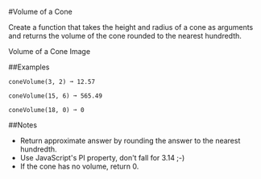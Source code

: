 #Volume of a Cone

Create a function that takes the height and radius of a cone as arguments and returns the volume of the cone rounded to the nearest hundredth.

Volume of a Cone Image

##Examples

    coneVolume(3, 2) ➞ 12.57

    coneVolume(15, 6) ➞ 565.49

    coneVolume(18, 0) ➞ 0

##Notes

- Return approximate answer by rounding the answer to the nearest   hundredth.
-  Use JavaScript's PI property, don't fall for 3.14 ;-)
-  If the cone has no volume, return 0.